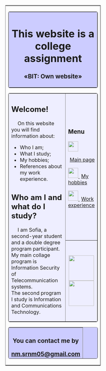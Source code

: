 <html lang="eng">
<head>
<meta charset="utf-8" />
<title>Website assignment</title>
</head>
<body>

<table
border="1"
align="center"
rules="rows"
style="width:60%;">

<tr>

<td>

<table
border="1"
background=""
bgcolor="#CCCCFF"
cellpadding="10"
style="width:100%; border-radius:5px;">
<!--Создаём строку таблицы-->
<tr>
<!--Создаём столбец таблицы-->
<th>
<!--Содержание ячейки столбца-->
<h1>This website is a college assignment</h1>
<h3>«BIT: Own website»</h3>
<!--Закрываем таблицу-->
</th>
</tr>
</table>

<table
border="1"
bgcolor="#EEEEFF"
cellpadding="10"
style="width:100%; border-radius:5px;">

<tr>

<td
rowspan="2"
style="width:80%">
<h2>Welcome!</h2>

<p style="text-indent:20px">
On this website you will find information about:
<ul>
    <li>Who I am;</li>
    <li>What I study;</li>
    <li>My hobbies;</li>
    <li>References about my work experience.</li>
</ul>
    </div>
</p>

<h2>Who am I and what do I study?</h2>
<p style="text-indent:20px">
I am Sofia, a second-year student and a double degree program participant.<br>
	My main collage program is Information Security of Telecommunication systems. <br>
	The second program I study is Information and Communications Technology.
</p>

</td>



<td bgcolor="#EEEEFF">
<h3>Menu</h3>

<p>

<a href="C:/Users/nmsrn/Desktop/site/index.html">

<img src="https://cdn-icons-png.flaticon.com/512/25/25694.png" width="32" height="32">

<span style="margin-left:5px;">Main page</span></a>

</p>
<p>
<a href="C:\Users\nmsrn\Desktop\site\content\page 1.html">
<img src="https://cdn-icons-png.flaticon.com/512/1668/1668151.png" width="32" height="32">
<span style="margin-left:5px;">My hobbies</span;></a>
</p>
<p>
<a href="C:/Users/nmsrn/Desktop/site/content/page%202.html">
<img src="https://cdn-icons-png.flaticon.com/512/2910/2910791.png" width="32" height="32">
<span style="margin-left:5px;">Work experience</span></a>
</p>

</td>
</tr>

<tr>

<td
bgcolor="#EEEEFF"
align="center">
<img src="file:///C:/Users/nmsrn/Downloads/49590950_10158170647077571_6062398921588604928_n-removebg-preview.png" width="80" height="80">
<img src="https://www.ks54.ru/wp-content/uploads/2020/02/ks54-300x300.png" width="80" height="80">

</td>
</tr>
</table>

<table
border="1"
bgcolor="#CCCCFF"
height="100"
cellpadding="10"
style="width:100%; border-radius:5px;">

<tr>

<th>
<h3>You can contact me by <a href="mailto:nm.srnm05@gmail.com">

nm.srnm05@gmail.com</a></h3>

</th>
</tr>
</table>

</td>
</tr>
</table>
</body>
</html>
